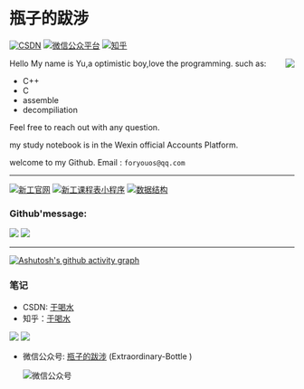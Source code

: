# 瓶子的跋涉
[![CSDN](https://img.shields.io/badge/CSDN-%E4%BA%8E%E5%96%9D%E6%B0%B4-green "csdn")](https://blog.csdn.net/weixin_45925755)
[![微信公众平台](https://img.shields.io/badge/微信公众号-瓶子的跋涉-yellow "微信公众号")](https://raw.githubusercontent.com/foryouos/foryouos/main/%E5%BE%AE%E4%BF%A1%E5%85%AC%E4%BC%97%E5%8F%B7.png)
[![知乎](https://img.shields.io/badge/知乎-于喝水-red "知乎")](https://www.zhihu.com/people/foryouos)

Hello My name is Yu,a optimistic boy,love the programming.
<img src="https://user-assets.sxlcdn.com/images/9527/Fnrnj5JtFfuw8x4iP_-7NSZDpUaU.gif" referrerpolicy="no-referrer" align="right" >
such as: 
* C++
* C
* assemble
* decompiliation

Feel free to reach out with any question.

my study notebook is in the Wexin official Accounts Platform.

welcome to my Github.
         Email : `foryouos@qq.com`
****
[![新工官网](https://github-readme-stats.vercel.app/api/pin/?username=foryouos&repo=xingong)](https://github.com/foryouos/xingong)
[![新工课程表小程序](https://github-readme-stats.vercel.app/api/pin/?username=foryouos&repo=xingong_courses)](https://github.com/foryouos/xingong_courses)
[![数据结构](https://github-readme-stats.vercel.app/api/pin/?username=foryouos&repo=C_shujujiegou)](https://github.com/foryouos/C_shujujiegou)


### Github'message:
<p dir="auto">
<img src="https://github-readme-stats.vercel.app/api?username=foryouos&theme=radical">
<img src="https://github-readme-stats.vercel.app/api/top-langs/?username=foryouos&layout=compact" max-size="100%">
</p>

****

[![Ashutosh's github activity graph](https://github-readme-activity-graph.cyclic.app/graph?username=foryouos&theme=vue)](https://github.com/ashutosh00710/github-readme-activity-graph)


### 笔记
* CSDN: [于喝水](https://blog.csdn.net/weixin_45925755)
* 知乎：[于喝水](https://www.zhihu.com/people/foryouos)

![](https://stats.justsong.cn/api/csdn?id=weixin_45925755&theme=flag-india)
![](https://stats.justsong.cn/api/zhihu/?username=foryouos&theme=flag-india)

* 微信公众号: [瓶子的跋涉](https://github.com/foryouos/foryouos/blob/main/%E5%BE%AE%E4%BF%A1%E5%85%AC%E4%BC%97%E5%8F%B7.png) \(Extraordinary-Bottle
)

  ![微信公众号](https://mmbiz.qpic.cn/mmbiz_png/ORog4TEnkbtmW9TwBH0bgNxmPicjO6ibWNnj9carxX9Gay70evCfZfcyD4f6mrmkK0BloApVsaibZMQp2krxjGY1Q/0?wx_fmt=png "wechat-id:Extraordinary-Bottle")
